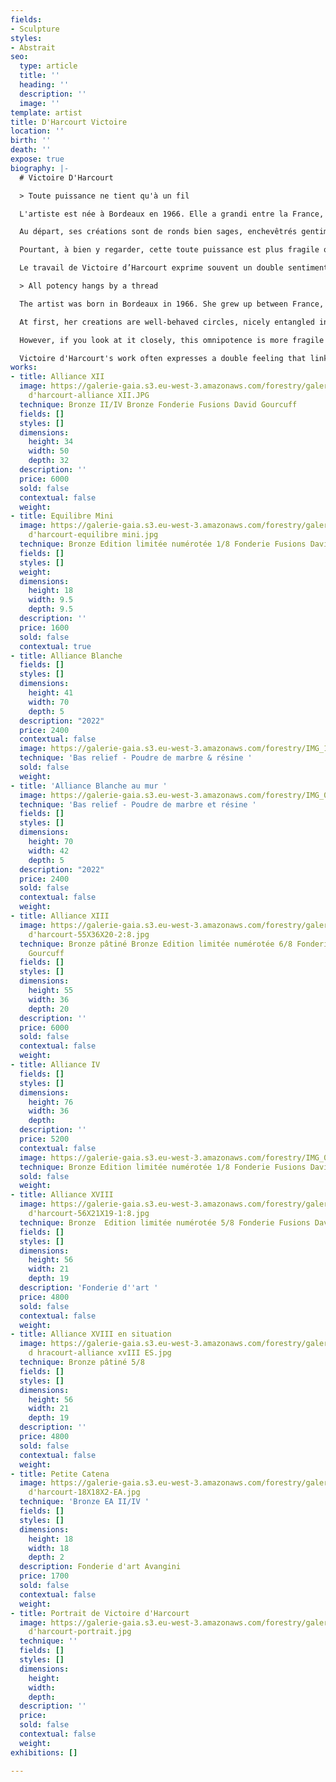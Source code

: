 ```yaml
---
fields:
- Sculpture
styles:
- Abstrait
seo:
  type: article
  title: ''
  heading: ''
  description: ''
  image: ''
template: artist
title: D'Harcourt Victoire
location: ''
birth: ''
death: ''
expose: true
biography: |-
  # Victoire D'Harcourt

  > Toute puissance ne tient qu'à un fil

  L'artiste est née à Bordeaux en 1966. Elle a grandi entre la France, Tahiti et Madagascar. Elle est diplômée de l'Ecole du Musée des Arts Décoratifs et de l'Ecole du Louvre.

  Au départ, ses créations sont de ronds bien sages, enchevêtrés gentiment les uns dans les autres. Solides et sûrs d’eux-mêmes. Solidaires et unis pour toujours. Quoi de plus tranquillisant que ces liens indéfectibles, indissolubles, qui donnent le sentiment que rien ne pourra les séparer. Tout paraît tellement établi et tellement durable. Nous voilà bien rassurés.

  Pourtant, à bien y regarder, cette toute puissance est plus fragile qu’il n’y paraît et ces grands ronds ne tiennent qu’à un fil. Unis ou libre ? Il est trop tard, l’artiste a choisi. Impossible de se séparer au risque de tout casser. La quête de la liberté est impossible.

  Le travail de Victoire d’Harcourt exprime souvent un double sentiment qui lie à la fois la force et la fragilité dans un ensemble dont l’équilibre est précaire.

  > All potency hangs by a thread

  The artist was born in Bordeaux in 1966. She grew up between France, Tahiti and Madagascar. She graduated from the Ecole du Musée des Arts Décoratifs and the Ecole du Louvre.

  At first, her creations are well-behaved circles, nicely entangled in each other. Solid and sure of themselves. Solid and united forever. What could be more soothing than these indestructible, indissoluble bonds, which give the feeling that nothing can separate them. Everything seems so established and so durable. We are reassured.

  However, if you look at it closely, this omnipotence is more fragile than it seems and these big circles are hanging by a thread. United or free? It is too late, the artist has chosen. Impossible to separate at the risk of breaking everything. The quest for freedom is impossible.

  Victoire d'Harcourt's work often expresses a double feeling that links both strength and fragility in a whole whose balance is precarious.
works:
- title: Alliance XII
  image: https://galerie-gaia.s3.eu-west-3.amazonaws.com/forestry/galerie gaia - victoire
    d'harcourt-alliance XII.JPG
  technique: Bronze II/IV Bronze Fonderie Fusions David Gourcuff
  fields: []
  styles: []
  dimensions:
    height: 34
    width: 50
    depth: 32
  description: ''
  price: 6000
  sold: false
  contextual: false
  weight: 
- title: Equilibre Mini
  image: https://galerie-gaia.s3.eu-west-3.amazonaws.com/forestry/galerie-gaia-victoire
    d'harcourt-equilibre mini.jpg
  technique: Bronze Edition limitée numérotée 1/8 Fonderie Fusions David Gourcuff
  fields: []
  styles: []
  weight: 
  dimensions:
    height: 18
    width: 9.5
    depth: 9.5
  description: ''
  price: 1600
  sold: false
  contextual: true
- title: Alliance Blanche
  fields: []
  styles: []
  dimensions:
    height: 41
    width: 70
    depth: 5
  description: "2022"
  price: 2400
  contextual: false
  image: https://galerie-gaia.s3.eu-west-3.amazonaws.com/forestry/IMG_1741.jpg
  technique: 'Bas relief - Poudre de marbre & résine '
  sold: false
  weight: 
- title: 'Alliance Blanche au mur '
  image: https://galerie-gaia.s3.eu-west-3.amazonaws.com/forestry/IMG_0708.JPG
  technique: 'Bas relief - Poudre de marbre et résine '
  fields: []
  styles: []
  dimensions:
    height: 70
    width: 42
    depth: 5
  description: "2022"
  price: 2400
  sold: false
  contextual: false
  weight: 
- title: Alliance XIII
  image: https://galerie-gaia.s3.eu-west-3.amazonaws.com/forestry/galerie-gaia-victoire
    d'harcourt-55X36X20-2:8.jpg
  technique: Bronze pâtiné Bronze Edition limitée numérotée 6/8 Fonderie Fusions David
    Gourcuff
  fields: []
  styles: []
  dimensions:
    height: 55
    width: 36
    depth: 20
  description: ''
  price: 6000
  sold: false
  contextual: false
  weight: 
- title: Alliance IV
  fields: []
  styles: []
  dimensions:
    height: 76
    width: 36
    depth: 
  description: ''
  price: 5200
  contextual: false
  image: https://galerie-gaia.s3.eu-west-3.amazonaws.com/forestry/IMG_0226.jpeg
  technique: Bronze Edition limitée numérotée 1/8 Fonderie Fusions David Gourcuff
  sold: false
  weight: 
- title: Alliance XVIII
  image: https://galerie-gaia.s3.eu-west-3.amazonaws.com/forestry/galerie-gaia-victoire
    d'harcourt-56X21X19-1:8.jpg
  technique: Bronze  Edition limitée numérotée 5/8 Fonderie Fusions David Gourcuff
  fields: []
  styles: []
  dimensions:
    height: 56
    width: 21
    depth: 19
  description: 'Fonderie d''art '
  price: 4800
  sold: false
  contextual: false
  weight: 
- title: Alliance XVIII en situation
  image: https://galerie-gaia.s3.eu-west-3.amazonaws.com/forestry/galerie-gaia-victoire
    d hracourt-alliance xvIII ES.jpg
  technique: Bronze pâtiné 5/8
  fields: []
  styles: []
  dimensions:
    height: 56
    width: 21
    depth: 19
  description: ''
  price: 4800
  sold: false
  contextual: false
  weight: 
- title: Petite Catena
  image: https://galerie-gaia.s3.eu-west-3.amazonaws.com/forestry/galerie-gaia-victoire
    d'harcourt-18X18X2-EA.jpg
  technique: 'Bronze EA II/IV '
  fields: []
  styles: []
  dimensions:
    height: 18
    width: 18
    depth: 2
  description: Fonderie d'art Avangini
  price: 1700
  sold: false
  contextual: false
  weight: 
- title: Portrait de Victoire d'Harcourt
  image: https://galerie-gaia.s3.eu-west-3.amazonaws.com/forestry/galerie-gaia-victoire
    d'harcourt-portrait.jpg
  technique: ''
  fields: []
  styles: []
  dimensions:
    height: 
    width: 
    depth: 
  description: ''
  price: 
  sold: false
  contextual: false
  weight: 
exhibitions: []

---
```

